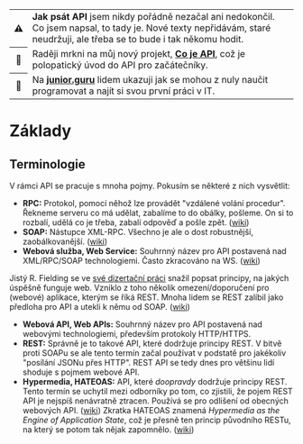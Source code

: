<table>
    <tr>
        <th>⚠️</th>
        <td>
            <strong>Jak psát API</strong> jsem nikdy pořádně nezačal ani nedokončil. Co jsem napsal, to tady je. Nové texty nepřidávám, staré neudržuji, ale třeba se to bude i tak někomu hodit.
        </td>
    </tr>
    <tr>
        <th>📖</th>
        <td>
            Raději mrkni na můj nový projekt, <strong><a href="https://cojeapi.cz/">Co je API</a></strong>, což je polopatický úvod do API pro začátečníky.
        </td>
    </tr>
    <tr>
        <th>🐣</th>
        <td>
            Na <strong><a href="https://junior.guru/">junior.guru</a></strong> lidem ukazuji jak se mohou z nuly naučit programovat a najít si svou první práci v IT.
        </td>
    </tr>
</table>

# Základy

## Terminologie

V rámci API se pracuje s mnoha pojmy. Pokusím se některé z nich vysvětlit:

- **RPC:** Protokol, pomocí něhož lze provádět "vzdálené volání procedur". Řekneme serveru co má udělat, zabalíme to do obálky, pošleme. On si to rozbalí, udělá co je třeba, zabalí odpověď a pošle zpět. ([wiki](https://cs.wikipedia.org/wiki/Remote_procedure_call))
- **SOAP:** Nástupce XML-RPC. Všechno je ale o dost robustnější, zaobálkovanější. ([wiki](https://cs.wikipedia.org/wiki/SOAP))
- **Webová služba, Web Service:** Souhrnný název pro API postavená nad XML/RPC/SOAP technologiemi. Často zkracováno na WS. ([wiki](https://cs.wikipedia.org/wiki/Webov%C3%A1_slu%C5%BEba))

Jistý R. Fielding se ve [své dizertační práci](https://www.ics.uci.edu/~fielding/pubs/dissertation/top.htm) snažil popsat principy, na jakých úspěšně funguje web. Vzniklo z toho několik omezení/doporučení pro (webové) aplikace, kterým se říká REST. Mnoha lidem se REST zalíbil jako předloha pro API a utekli k němu od SOAP. ([wiki](https://cs.wikipedia.org/wiki/Representational_State_Transfer))

- **Webová API, Web APIs:** Souhrnný název pro API postavená nad webovými technologiemi, především protokoly HTTP/HTTPS.
- **REST:** Správně je to takové API, které dodržuje principy REST. V bitvě proti SOAPu se ale tento termín začal používat v podstatě pro jakékoliv "posílání JSONu přes HTTP". REST API se tedy dnes pro většinu lidí shoduje s pojmem webové API.
- **Hypermedia, HATEOAS:** API, které *doopravdy* dodržuje principy REST. Tento termín se uchytil mezi odborníky po tom, co zjistili, že pojem REST API je nejspíš nenávratně ztracen. Používá se pro odlišení od obecných webových API. ([wiki](https://en.wikipedia.org/wiki/Hypermedia)) Zkratka HATEOAS znamená *Hypermedia as the Engine of Application State*, což je přesně ten princip původního RESTu, na který se potom tak nějak zapomnělo. ([wiki](https://en.wikipedia.org/wiki/HATEOAS))



